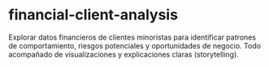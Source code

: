 # financial-client-analysis
Explorar datos financieros de clientes minoristas para identificar patrones de comportamiento, riesgos potenciales y oportunidades de negocio. Todo acompañado de visualizaciones y explicaciones claras (storytelling).
